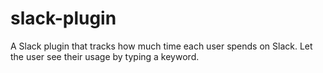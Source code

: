 # slack-plugin
A Slack plugin that tracks how much time each user spends on Slack. Let the user see their usage by typing a keyword.
